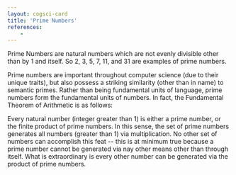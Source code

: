 ```yaml
---
layout: cogsci-card
title: 'Prime Numbers'
references:
    - 
---
```


Prime Numbers are natural numbers which are not evenly divisible other than by 1 and itself. So 2, 3, 5, 7, 11, and 31 are examples of prime numbers. 

Prime numbers are important throughout computer science (due to their unique traits), but also possess a striking similarity (other than in name) to semantic primes. Rather than being fundamental units of language, prime numbers form the fundamental units of numbers. In fact, the Fundamental Theorem of Arithmetic is as follows:

Every natural number (integer greater than 1) is either a prime number, or the finite product of prime numbers. In this sense, the set of prime numbers generates all numbers (greater than 1) via multiplication. No other set of numbers can accomplish this feat -- this is at minimum true because a prime number cannot be generated via nay other means other than through itself. What is extraordinary is every other number can be generated via the product of prime numbers.